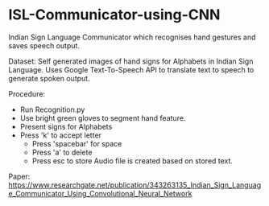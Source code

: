 # ISL-Communicator-using-CNN
Indian Sign Language Communicator which recognises hand gestures and saves speech output.

Dataset: Self generated images of hand signs for Alphabets in Indian Sign Language.
Uses Google Text-To-Speech API to translate text to speech to generate spoken output. 

Procedure:
* Run Recognition.py 
* Use bright green gloves to segment hand feature. 
* Present signs for Alphabets
* Press 'k' to accept letter
  * Press 'spacebar' for space
  * Press 'a' to delete
  * Press esc to store
Audio file is created based on stored text.


Paper: https://www.researchgate.net/publication/343263135_Indian_Sign_Language_Communicator_Using_Convolutional_Neural_Network
